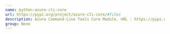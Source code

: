 ```yaml
---
name: python-azure-cli-core
url: https://pypi.org/project/azure-cli-core/#files
description: Azure Command-Line Tools Core Module. URL : https://pypi.org/project/azure-cli-core/#files Groups : None
group: None
---
```

